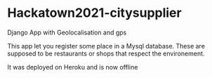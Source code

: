 # Hackatown2021-citysupplier
Django App with Geolocalisation and gps

This app let you register some place in a Mysql database.
These are supposed to be restaurants or shops that respect the environement.

It was deployed on Heroku and is now offline
